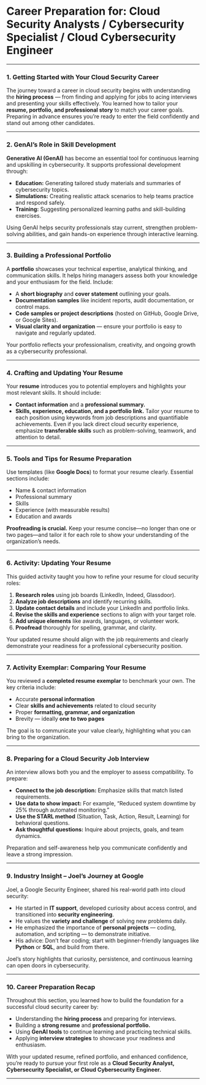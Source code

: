 # **Career Preparation for:** **Cloud Security Analysts / Cybersecurity Specialist / Cloud Cybersecurity Engineer**

---

### **1. Getting Started with Your Cloud Security Career**

The journey toward a career in cloud security begins with understanding the **hiring process** — from finding and applying for jobs to acing interviews and presenting your skills effectively. You learned how to tailor your **resume, portfolio, and professional story** to match your career goals. Preparing in advance ensures you’re ready to enter the field confidently and stand out among other candidates.

---

### **2. GenAI’s Role in Skill Development**

**Generative AI (GenAI)** has become an essential tool for continuous learning and upskilling in cybersecurity. It supports professional development through:

* **Education:** Generating tailored study materials and summaries of cybersecurity topics.
* **Simulations:** Creating realistic attack scenarios to help teams practice and respond safely.
* **Training:** Suggesting personalized learning paths and skill-building exercises.

Using GenAI helps security professionals stay current, strengthen problem-solving abilities, and gain hands-on experience through interactive learning.

---

### **3. Building a Professional Portfolio**

A **portfolio** showcases your technical expertise, analytical thinking, and communication skills. It helps hiring managers assess both your knowledge and your enthusiasm for the field. Include:

* A **short biography** and **cover statement** outlining your goals.
* **Documentation samples** like incident reports, audit documentation, or control maps.
* **Code samples or project descriptions** (hosted on GitHub, Google Drive, or Google Sites).
* **Visual clarity and organization** — ensure your portfolio is easy to navigate and regularly updated.

Your portfolio reflects your professionalism, creativity, and ongoing growth as a cybersecurity professional.

---

### **4. Crafting and Updating Your Resume**

Your **resume** introduces you to potential employers and highlights your most relevant skills. It should include:

* **Contact information** and a **professional summary.**
* **Skills, experience, education, and a portfolio link.**
  Tailor your resume to each position using keywords from job descriptions and quantifiable achievements. Even if you lack direct cloud security experience, emphasize **transferable skills** such as problem-solving, teamwork, and attention to detail.

---

### **5. Tools and Tips for Resume Preparation**

Use templates (like **Google Docs**) to format your resume clearly. Essential sections include:

* Name & contact information
* Professional summary
* Skills
* Experience (with measurable results)
* Education and awards

**Proofreading is crucial.** Keep your resume concise—no longer than one or two pages—and tailor it for each role to show your understanding of the organization’s needs.

---

### **6. Activity: Updating Your Resume**

This guided activity taught you how to refine your resume for cloud security roles:

1. **Research roles** using job boards (LinkedIn, Indeed, Glassdoor).
2. **Analyze job descriptions** and identify recurring skills.
3. **Update contact details** and include your LinkedIn and portfolio links.
4. **Revise the skills and experience** sections to align with your target role.
5. **Add unique elements** like awards, languages, or volunteer work.
6. **Proofread** thoroughly for spelling, grammar, and clarity.

Your updated resume should align with the job requirements and clearly demonstrate your readiness for a professional cybersecurity position.

---

### **7. Activity Exemplar: Comparing Your Resume**

You reviewed a **completed resume exemplar** to benchmark your own. The key criteria include:

* Accurate **personal information**
* Clear **skills and achievements** related to cloud security
* Proper **formatting, grammar, and organization**
* Brevity — ideally **one to two pages**

The goal is to communicate your value clearly, highlighting what you can bring to the organization.

---

### **8. Preparing for a Cloud Security Job Interview**

An interview allows both you and the employer to assess compatibility. To prepare:

* **Connect to the job description:** Emphasize skills that match listed requirements.
* **Use data to show impact:** For example, “Reduced system downtime by 25% through automated monitoring.”
* **Use the STARL method** (Situation, Task, Action, Result, Learning) for behavioral questions.
* **Ask thoughtful questions:** Inquire about projects, goals, and team dynamics.

Preparation and self-awareness help you communicate confidently and leave a strong impression.

---

### **9. Industry Insight – Joel’s Journey at Google**

Joel, a Google Security Engineer, shared his real-world path into cloud security:

* He started in **IT support**, developed curiosity about access control, and transitioned into **security engineering**.
* He values the **variety and challenge** of solving new problems daily.
* He emphasized the importance of **personal projects** — coding, automation, and scripting — to demonstrate initiative.
* His advice: Don’t fear coding; start with beginner-friendly languages like **Python** or **SQL**, and build from there.

Joel’s story highlights that curiosity, persistence, and continuous learning can open doors in cybersecurity.

---

### **10. Career Preparation Recap**

Throughout this section, you learned how to build the foundation for a successful cloud security career by:

* Understanding the **hiring process** and preparing for interviews.
* Building a **strong resume** and **professional portfolio.**
* Using **GenAI tools** to continue learning and practicing technical skills.
* Applying **interview strategies** to showcase your readiness and enthusiasm.

With your updated resume, refined portfolio, and enhanced confidence, you’re ready to pursue your first role as a **Cloud Security Analyst, Cybersecurity Specialist, or Cloud Cybersecurity Engineer.**

---


